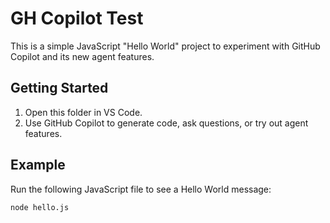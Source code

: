 # GH Copilot Test

This is a simple JavaScript "Hello World" project to experiment with GitHub Copilot and its new agent features.

## Getting Started

1. Open this folder in VS Code.
2. Use GitHub Copilot to generate code, ask questions, or try out agent features.

## Example

Run the following JavaScript file to see a Hello World message:

```
node hello.js
```
